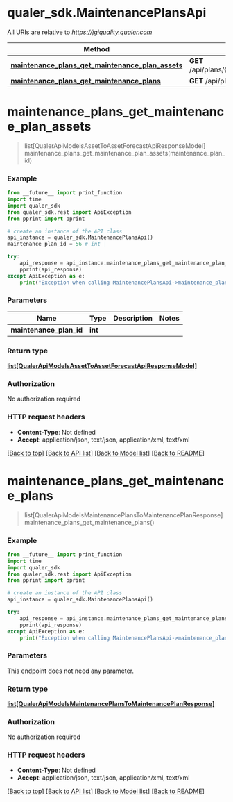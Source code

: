 # qualer_sdk.MaintenancePlansApi

All URIs are relative to *https://jgiquality.qualer.com*

Method | HTTP request | Description
------------- | ------------- | -------------
[**maintenance_plans_get_maintenance_plan_assets**](MaintenancePlansApi.md#maintenance_plans_get_maintenance_plan_assets) | **GET** /api/plans/{maintenancePlanId}/assets | 
[**maintenance_plans_get_maintenance_plans**](MaintenancePlansApi.md#maintenance_plans_get_maintenance_plans) | **GET** /api/plans | 


# **maintenance_plans_get_maintenance_plan_assets**
> list[QualerApiModelsAssetToAssetForecastApiResponseModel] maintenance_plans_get_maintenance_plan_assets(maintenance_plan_id)



### Example
```python
from __future__ import print_function
import time
import qualer_sdk
from qualer_sdk.rest import ApiException
from pprint import pprint

# create an instance of the API class
api_instance = qualer_sdk.MaintenancePlansApi()
maintenance_plan_id = 56 # int | 

try:
    api_response = api_instance.maintenance_plans_get_maintenance_plan_assets(maintenance_plan_id)
    pprint(api_response)
except ApiException as e:
    print("Exception when calling MaintenancePlansApi->maintenance_plans_get_maintenance_plan_assets: %s\n" % e)
```

### Parameters

Name | Type | Description  | Notes
------------- | ------------- | ------------- | -------------
 **maintenance_plan_id** | **int**|  | 

### Return type

[**list[QualerApiModelsAssetToAssetForecastApiResponseModel]**](QualerApiModelsAssetToAssetForecastApiResponseModel.md)

### Authorization

No authorization required

### HTTP request headers

 - **Content-Type**: Not defined
 - **Accept**: application/json, text/json, application/xml, text/xml

[[Back to top]](#) [[Back to API list]](../README.md#documentation-for-api-endpoints) [[Back to Model list]](../README.md#documentation-for-models) [[Back to README]](../README.md)

# **maintenance_plans_get_maintenance_plans**
> list[QualerApiModelsMaintenancePlansToMaintenancePlanResponse] maintenance_plans_get_maintenance_plans()



### Example
```python
from __future__ import print_function
import time
import qualer_sdk
from qualer_sdk.rest import ApiException
from pprint import pprint

# create an instance of the API class
api_instance = qualer_sdk.MaintenancePlansApi()

try:
    api_response = api_instance.maintenance_plans_get_maintenance_plans()
    pprint(api_response)
except ApiException as e:
    print("Exception when calling MaintenancePlansApi->maintenance_plans_get_maintenance_plans: %s\n" % e)
```

### Parameters
This endpoint does not need any parameter.

### Return type

[**list[QualerApiModelsMaintenancePlansToMaintenancePlanResponse]**](QualerApiModelsMaintenancePlansToMaintenancePlanResponse.md)

### Authorization

No authorization required

### HTTP request headers

 - **Content-Type**: Not defined
 - **Accept**: application/json, text/json, application/xml, text/xml

[[Back to top]](#) [[Back to API list]](../README.md#documentation-for-api-endpoints) [[Back to Model list]](../README.md#documentation-for-models) [[Back to README]](../README.md)


